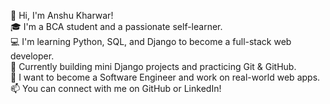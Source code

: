 👋 Hi, I'm Anshu Kharwar!  
🎓 I'm a BCA student and a passionate self-learner.  
💻 I'm learning Python, SQL, and Django to become a full-stack web developer.  
🔨 Currently building mini Django projects and practicing Git & GitHub.  
🚀 I want to become a Software Engineer and work on real-world web apps.  
📫 You can connect with me on GitHub or LinkedIn!


<!---
AnshuKharwar77/AnshuKharwar77 is a ✨ special ✨ repository because its `README.md` (this file) appears on your GitHub profile.
You can click the Preview link to take a look at your changes.
--->
